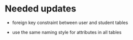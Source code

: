 # Needed updates
- foreign key constraint between user and student tables

- use the same naming style for attributes in all tables